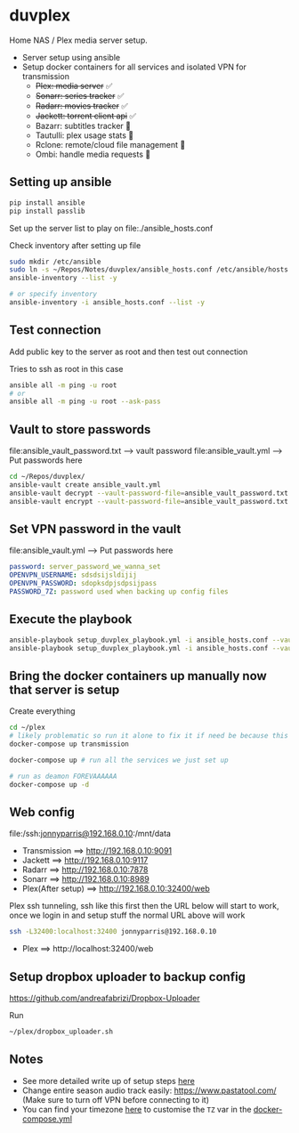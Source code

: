 # duvplex

Home NAS / Plex media server setup.
- Server setup using ansible
- Setup docker containers for all services and isolated VPN for transmission
  - ~~Plex: media server~~ ✅
  - ~~Sonarr: series tracker~~ ✅
  - ~~Radarr: movies tracker~~ ✅
  - ~~Jackett: torrent client api~~ ✅
  - Bazarr: subtitles tracker 🚧
  - Tautulli: plex usage stats 🚧
  - Rclone: remote/cloud file management 🚧
  - Ombi: handle media requests 🚧

## Setting up ansible

``` sh
pip install ansible
pip install passlib
```

Set up the server list to play on
file:./ansible_hosts.conf

Check inventory after setting up file
``` sh
sudo mkdir /etc/ansible
sudo ln -s ~/Repos/Notes/duvplex/ansible_hosts.conf /etc/ansible/hosts
ansible-inventory --list -y

# or specify inventory
ansible-inventory -i ansible_hosts.conf --list -y
```

## Test connection

Add public key to the server as root and then test out connection

Tries to ssh as root in this case
``` sh
ansible all -m ping -u root
# or
ansible all -m ping -u root --ask-pass
```

## Vault to store passwords

file:ansible_vault_password.txt --> vault password
file:ansible_vault.yml --> Put passwords here

``` sh
cd ~/Repos/duvplex/
ansible-vault create ansible_vault.yml
ansible-vault decrypt --vault-password-file=ansible_vault_password.txt ansible_vault.yml
ansible-vault encrypt --vault-password-file=ansible_vault_password.txt ansible_vault.yml
```

## Set VPN password in the vault

file:ansible_vault.yml --> Put passwords here

``` yml
password: server_password_we_wanna_set
OPENVPN_USERNAME: sdsdsijsldijij
OPENVPN_PASSWORD: sdopksdpjsdpsijpass
PASSWORD_7Z: password used when backing up config files
```

## Execute the playbook

``` sh
ansible-playbook setup_duvplex_playbook.yml -i ansible_hosts.conf --vault-pass-file ansible_vault_password.txt
ansible-playbook setup_duvplex_playbook.yml -i ansible_hosts.conf --vault-pass-file ansible_vault_password.txt --tags backup
```

## Bring the docker containers up manually now that server is setup

Create everything
``` sh
cd ~/plex
# likely problematic so run it alone to fix it if need be because this container also holds the VPN info
docker-compose up transmission

docker-compose up # run all the services we just set up

# run as deamon FOREVAAAAAA
docker-compose up -d
```

## Web config

file:/ssh:jonnyparris@192.168.0.10:/mnt/data

- Transmission      ==> http://192.168.0.10:9091
- Jackett           ==> http://192.168.0.10:9117
- Radarr            ==> http://192.168.0.10:7878
- Sonarr            ==> http://192.168.0.10:8989
- Plex(After setup) ==> http://192.168.0.10:32400/web

Plex ssh tunneling, ssh like this first then the URL below will start to work, once we login in and setup stuff the normal URL above will work
``` sh
ssh -L32400:localhost:32400 jonnyparris@192.168.0.10
```

- Plex         ==> http://localhost:32400/web

## Setup dropbox uploader to backup config

https://github.com/andreafabrizi/Dropbox-Uploader

Run
``` sh
~/plex/dropbox_uploader.sh
```

## Notes

- See more detailed write up of setup steps [here](assets/DetailedWriteUp.md)
- Change entire season audio track easily: https://www.pastatool.com/ (Make sure to turn off VPN before connecting to it)
- You can find your timezone [here](https://www.gokuldeepak.com/output-for-timedatectl-list-timezones/) to customise the `TZ` var in the [docker-compose.yml](docker-compose.yml)
